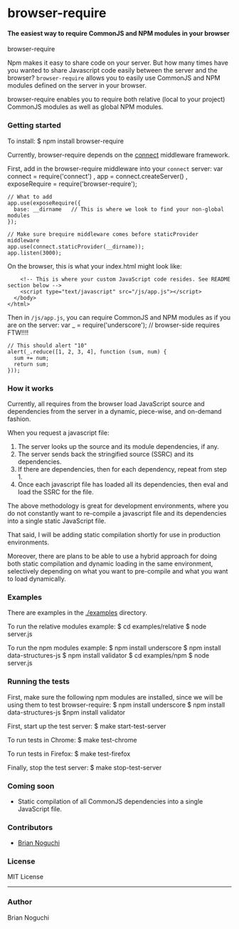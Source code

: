 browser-require
===============

#### The easiest way to require CommonJS and NPM modules in your browser
browser-require

Npm makes it easy to share code on your server. But how many times have you 
wanted to share Javascript code easily between the server and the browser?
`browser-require` allows you to easily use CommonJS and NPM modules defined
on the server in your browser.

browser-require enables you to require both relative (local to your project)
CommonJS modules as well as global NPM modules.

### Getting started
To install:
    $ npm install browser-require

Currently, browser-require depends on the 
[connect](https://github.com/visionmedia/connect/) middleware framework.

First, add in the browser-require middleware into your `connect` server:
    var connect = require('connect')
      , app = connect.createServer()
      , exposeRequire = require('browser-require');

    // What to add
    app.use(exposeRequire({
      base: __dirname   // This is where we look to find your non-global modules
    });

    // Make sure brequire middleware comes before staticProvider middleware
    app.use(connect.staticProvider(__dirname));
    app.listen(3000);

On the browser, this is what your index.html might look like:
    <!DOCTYPE html>
    <html>
      <head>
        <title>browser-require example</title>
      </head>
      <body>
        <!-- This is a boilerplate file that you must require -->
        <script type="text/javascript" src="/browser_require.js"></script>

        <!-- This is where your custom JavaScript code resides. See README section below -->
        <script type="text/javascript" src="/js/app.js"></script>
      </body>
    </html>

Then in `/js/app.js`, you can require CommonJS and NPM modules as if you are on the server:
    var _ = require('underscore'); // browser-side requires FTW!!!!

    // This should alert "10"
    alert(_.reduce([1, 2, 3, 4], function (sum, num) {
      sum += num;
      return sum;
    }));

### How it works
Currently, all requires from the browser load JavaScript source and dependencies
from the server in a dynamic, piece-wise, and on-demand fashion.

When you request a javascript file:

1. The server looks up the source and its module dependencies, if any.
2. The server sends back the stringified source (SSRC) and its dependencies.
3. If there are dependencies, then for each dependency, repeat from step 1.
4. Once each javascript file has loaded all its dependencies, then eval and load the SSRC for the file.

The above methodology is great for development environments, where you do not constantly want to
re-compile a javascript file and its dependencies into a single static JavaScript file.

That said, I will be adding static compilation shortly for use in production environments.

Moreover, there are plans to be able to use a hybrid approach for doing both static compilation and
dynamic loading in the same environment, selectively depending on what you want to pre-compile and
what you want to load dynamically.

### Examples
There are examples in the [./examples](https://github.com/bnoguchi/browser-require/tree/master/examples) directory.

To run the relative modules example:
    $ cd examples/relative
    $ node server.js

To run the npm modules example:
    $ npm install underscore
    $ npm install data-structures-js
    $ npm install validator
    $ cd examples/npm
    $ node server.js

### Running the tests
First, make sure the following npm modules are installed, since we will be
using them to test browser-require:
    $ npm install underscore
    $ npm install data-structures-js
    $npm install validator

First, start up the test server:
    $ make start-test-server

To run tests in Chrome:
    $ make test-chrome

To run tests in Firefox:
    $ make test-firefox

Finally, stop the test server:
    $ make stop-test-server

### Coming soon
- Static compilation of all CommonJS dependencies into a single JavaScript file.

### Contributors
- [Brian Noguchi](https://github.com/bnoguchi)

### License
MIT License

---
### Author
Brian Noguchi
